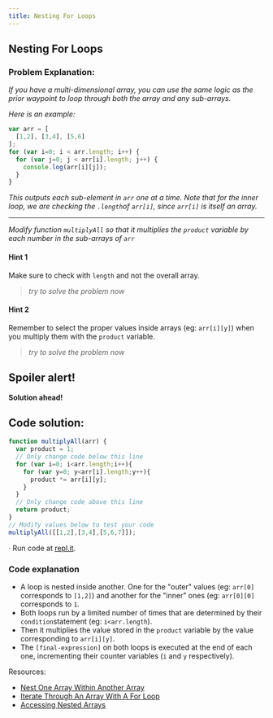 ```yaml
---
title: Nesting For Loops
---
```

## Nesting For Loops

### Problem Explanation:

_If you have a multi-dimensional array, you can use the same logic as the prior waypoint to loop through both the array and any sub-arrays._

_Here is an example:_

```javascript
var arr = [
  [1,2], [3,4], [5,6]
];
for (var i=0; i < arr.length; i++) {
  for (var j=0; j < arr[i].length; j++) {
    console.log(arr[i][j]);
  }
}
```

_This outputs each sub-element in  `arr` one at a time. Note that for the inner loop, we are checking the  `.length`of  `arr[i]`, since  `arr[i]` is itself an array._

----------

_Modify function  `multiplyAll` so that it multiplies the  `product` variable by each number in the sub-arrays of  `arr`_

#### Hint 1
Make sure to check with `length` and not the overall array.
> _try to solve the problem now_
> 
#### Hint 2
Remember to select the proper values inside arrays (eg: `arr[i][y]`) when you multiply them with the `product` variable.
> _try to solve the problem now_
> 


## Spoiler alert!

**Solution ahead!**

## Code solution:
```javascript
function multiplyAll(arr) {
  var product = 1;
  // Only change code below this line
  for (var i=0; i<arr.length;i++){
    for (var y=0; y<arr[i].length;y++){
      product *= arr[i][y];
    }
  }
  // Only change code above this line
  return product;
}
// Modify values below to test your code
multiplyAll([[1,2],[3,4],[5,6,7]]);
```
·  Run code at [repl.it](https://repl.it/@AdrianSkar/Basic-JS-Nesting-for-loops).

### Code explanation
- A loop is nested inside another. One for the "outer" values (eg: `arr[0]` corresponds to `[1,2]`) and another for the "inner" ones (eg: `arr[0][0]` corresponds to `1`.
 - Both loops run by a limited number of times that are determined by their `condition`statement (eg: `i<arr.length`).
 - Then it multiplies the value stored in the `product` variable by the value corresponding to `arr[i][y]`.
 - The `[final-expression]` on both loops is executed at the end of each one, incrementing their counter variables (`i` and `y` respectively).


Resources:

<ul>
  <li><a href="https://guide.freecodecamp.org/certifications/javascript-algorithms-and-data-structures/basic-javascript/nest-one-array-within-another-array">Nest One Array Within Another Array</a></li>
  <li><a href="https://learn.freecodecamp.org/javascript-algorithms-and-data-structures/basic-javascript/iterate-through-an-array-with-a-for-loop">Iterate Through An Array With A For Loop</a></li>
  <li><a href="https://learn.freecodecamp.org/javascript-algorithms-and-data-structures/basic-javascript/accessing-nested-arrays">Accessing Nested Arrays</a></li>
</ul>
<!--stackedit_data:
eyJoaXN0b3J5IjpbMTI0MTI4ODU2NCwtNTkzODcyMDUyLC02Mz
k1MzU5MjAsNTc4MjUwMDAwLC0zNjE1MTMyMTgsLTE2Mjk1NjEw
NTksLTE2MzU3MDc1MzEsLTUxNzIyMzYzNSw2ODU2NzUxNDksLT
gyNTMwNTQ4LC0xOTM0ODkzMjUsMjA1Mjk5NTg2MCwxNTYxMDAx
NzU3LDE4Mzc1NTIyOTMsLTExNTAxMzMyNjcsMTUxMzg0NjIwNC
wtMjE0Njc2NDQ0NywtMjQwNjA3MDU1LDIxMzU2MDE2MjQsODE1
MjM2OTU4XX0=
-->
